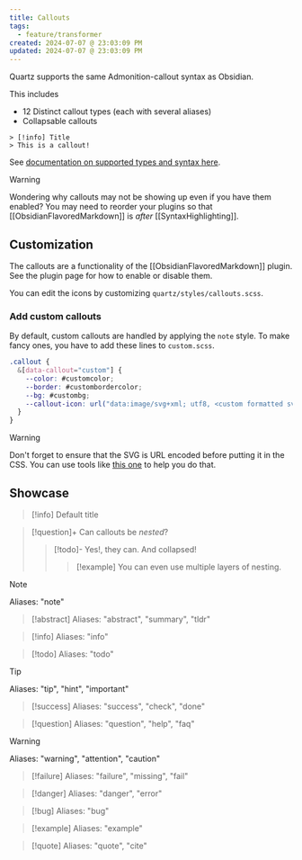 ```yaml
---
title: Callouts
tags:
  - feature/transformer
created: 2024-07-07 @ 23:03:09 PM
updated: 2024-07-07 @ 23:03:09 PM
---
```


Quartz supports the same Admonition-callout syntax as Obsidian.

This includes

- 12 Distinct callout types (each with several aliases)
- Collapsable callouts

```
> [!info] Title
> This is a callout!
```

See [documentation on supported types and syntax here](https://help.obsidian.md/Editing+and+formatting/Callouts).

> [!warning]
> Wondering why callouts may not be showing up even if you have them enabled? You may need to reorder your plugins so that [[ObsidianFlavoredMarkdown]] is _after_ [[SyntaxHighlighting]].

## Customization

The callouts are a functionality of the [[ObsidianFlavoredMarkdown]] plugin. See the plugin page for how to enable or disable them.

You can edit the icons by customizing `quartz/styles/callouts.scss`.

### Add custom callouts

By default, custom callouts are handled by applying the `note` style. To make fancy ones, you have to add these lines to `custom.scss`.

```scss title="quartz/styles/custom.scss"
.callout {
  &[data-callout="custom"] {
    --color: #customcolor;
    --border: #custombordercolor;
    --bg: #custombg;
    --callout-icon: url("data:image/svg+xml; utf8, <custom formatted svg>"); //SVG icon code
  }
}
```

> [!warning]
> Don't forget to ensure that the SVG is URL encoded before putting it in the CSS. You can use tools like [this one](https://yoksel.github.io/url-encoder/) to help you do that.

## Showcase

> [!info]
> Default title

> [!question]+ Can callouts be _nested_?
>
> > [!todo]- Yes!, they can. And collapsed!
> >
> > > [!example] You can even use multiple layers of nesting.

> [!note]
> Aliases: "note"

> [!abstract]
> Aliases: "abstract", "summary", "tldr"

> [!info]
> Aliases: "info"

> [!todo]
> Aliases: "todo"

> [!tip]
> Aliases: "tip", "hint", "important"

> [!success]
> Aliases: "success", "check", "done"

> [!question]
> Aliases: "question", "help", "faq"

> [!warning]
> Aliases: "warning", "attention", "caution"

> [!failure]
> Aliases: "failure", "missing", "fail"

> [!danger]
> Aliases: "danger", "error"

> [!bug]
> Aliases: "bug"

> [!example]
> Aliases: "example"

> [!quote]
> Aliases: "quote", "cite"
